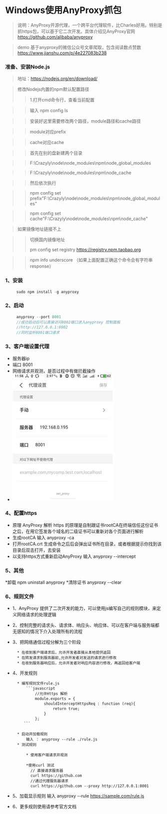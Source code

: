 # Windows使用AnyProxy抓包
>说明：AnyProxy开源代理，一个跨平台代理软件，比Charles好用。特别是抓https包，可以基于它二次开发。具体介绍见AnyProxy官网 https://github.com/alibaba/anyproxy

>demo 基于anyproxy的微信公众号文章爬取，包含阅读数点赞数 https://www.jianshu.com/p/4e227083b238
### 准备、安装Node.js
>地址：https://nodejs.org/en/download/

>修改Nodejs内置的npm默认配置路径
>>1.打开cmd命令行，查看当前配置

>>输入 npm config ls

>>安装好这里需要修改两个路径，module路径和cache路径

>>module对应prefix

>>cache对应cache

>>首先在别的盘新建两个目录

>>F:\Crazyly\node\node_modules\npm\node_global_modules

>>F:\Crazyly\node\node_modules\npm\node_cache

>>然后依次执行

>>npm config set prefix"F:\Crazyly\node\node_modules\npm\node_global_modules"

>>npm config set cache"F:\Crazyly\node\node_modules\npm\node_cache"

>如果镜像地址链接不上

>> 切换国内镜像地址
>> 
>> pm config set registry https://registry.npm.taobao.org 

>>npm info underscore （如果上面配置正确这个命令会有字符串response）

### 1、安装
```javascript
     sudo npm install -g anyproxy
```
### 2、启动
```javascript
     anyproxy --port 8001
     //成功启动后可以直接访问8002端口进入anyproxy 控制面板
     //http://127.0.0.1:8002
     //同时监听8001端口请求
```
### 3、客户端设置代理
* 服务器ip
* 端口 8001
* 网络请求并观测，是否过程中有做拦截操作
* ![AnyProxy](image/other/anyproxy_01.png)

### 4、配置https
* 原理 AnyProxy 解析 https 的原理是自制跟证书rootCA在终端信任这份证书之后，在用它签发各个域名的二级证书可以重新对各个页面进行解析
* 生成rootCA 输入 anyproxy -ca
* 打开rootCA.crt 生成命令之后后会弹出证书所在目录，或者根据提示你找到该目录后双击打开，去安装
* 以支持https方式重新启动AnyProxy  输入 anyproxy --intercept

### 5、其他
*卸载  npm uninstall anyproxy
*清除证书 anyproxy --clear

### 6、规则文件
* 1、AnyProxy 提供了二次开发的能力，可以使用js编写自己的规则模块，来定义网络请求的处理逻辑
* 2、控制完整的请求头、请求体、响应头、响应体、可以在客户端与服务端都无感知的情况下介入处理所有的流程
* 3、把网络通信过程分解为三个阶段

        * 在收到客户端请求后，允许开发者直接从本地提供返回
        * 在转发请求到服务器前,允许开发者对发送的请求进行修改
        * 在收到服务器响应后，允许开发者对响应内容进行修改，再返回给客户端
        
* 4、开发规则

        * 编写规则文件rule.js
            ```javascript
                //允许Https 解析
                module.exports = {
                    shouldInterceptHttpsReq : function (req){
                        return true;
                    }
                };
           ```

        * 启动并加载规则
            输入 ： anyproxy --rule ./rule.js
        * 测试规则

            * 使用客户端请求并观测

            *使用curl 测试  
              // 直接请求服务器
              curl https://github.com
              //通过代理服务器请求
              curl https://github.com --proxy http://127.0.0.1:8001 

* 5、加载显示规则
    输入 anyproxy --rule https://sample.com/rule.js
* 6、更多规则使用请参考官方文档